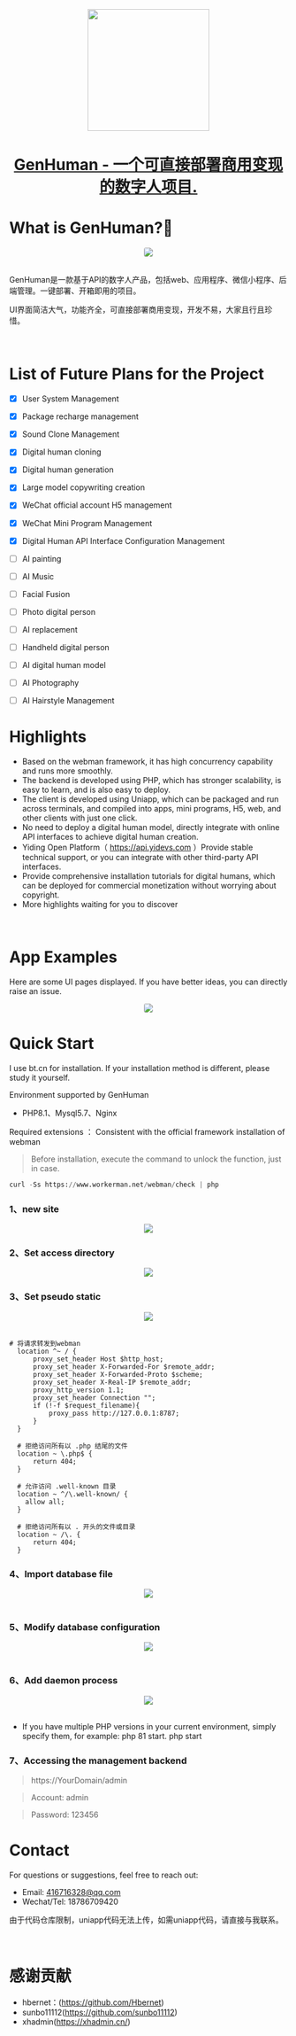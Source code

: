 <div align="center">
  <img src="README.assets/5968e08c4815404344fa34248e1b464.jpg" style="width: 220px; height: auto;"/>
</div>

<div align="center">
  <u><h1>GenHuman - 一个可直接部署商用变现的数字人项目.</h1></u>
</div>

# What is GenHuman?🚀

<div align="center">
  <img style="border-radius:3px;" src="README.assets/354a0c0e4e6980165c770ee2f8f4d4e.png" />
</div>

<br />

GenHuman是一款基于API的数字人产品，包括web、应用程序、微信小程序、后端管理。一键部署、开箱即用的项目。

UI界面简洁大气，功能齐全，可直接部署商用变现，开发不易，大家且行且珍惜。

<br />

# List of Future Plans for the Project

- [x] User System Management

- [x] Package recharge management

- [x] Sound Clone Management

- [x] Digital human cloning

- [x] Digital human generation

- [x] Large model copywriting creation

- [x] WeChat official account H5 management

- [x] WeChat Mini Program Management

- [x] Digital Human API Interface Configuration Management

- [ ] AI painting

- [ ] AI Music

- [ ] Facial Fusion

- [ ] Photo digital person

- [ ] AI replacement

- [ ] Handheld digital person

- [ ] AI digital human model

- [ ] AI Photography

- [ ] AI Hairstyle Management

# Highlights

- Based on the webman framework, it has high concurrency capability and runs more smoothly.  
- The backend is developed using PHP, which has stronger scalability, is easy to learn, and is also easy to deploy.  
- The client is developed using Uniapp, which can be packaged and run across terminals, and compiled into apps, mini programs, H5, web, and other clients with just one click.  
- No need to deploy a digital human model, directly integrate with online API interfaces to achieve digital human creation.  
- Yiding Open Platform（ https://api.yidevs.com ）Provide stable technical support, or you can integrate with other third-party API interfaces.  
- Provide comprehensive installation tutorials for digital humans, which can be deployed for commercial monetization without worrying about copyright.  
- More highlights waiting for you to discover

<br>

# App Examples

Here are some UI pages displayed. If you have better ideas, you can directly raise an issue.

<div align="center">
  <img style="border-radius:3px;" src="README.assets/354a0c0e4e6980165c770ee2f8f4d4e.png" />
</div>

# Quick Start

I use bt.cn for installation. If your installation method is different, please study it yourself.

Environment supported by GenHuman

- PHP8.1、Mysql5.7、Nginx

Required extensions ：   Consistent with the official framework installation of webman

> Before installation, execute the command to unlock the function, just in case. 

``` python
curl -Ss https://www.workerman.net/webman/check | php
```

### 1、new site
<div align="center">
  <img src="README.assets/1749619175088.jpg" />
</div>

### 2、Set access directory
<div align="center">
  <img src="README.assets/1749619250765.jpg" />
</div>

### 3、Set pseudo static
<div align="center">
  <img src="README.assets/1749619308089.jpg" />
</div>

<br />

```javascriopt
# 将请求转发到webman
  location ^~ / {
      proxy_set_header Host $http_host;
      proxy_set_header X-Forwarded-For $remote_addr;
      proxy_set_header X-Forwarded-Proto $scheme;
      proxy_set_header X-Real-IP $remote_addr;
      proxy_http_version 1.1;
      proxy_set_header Connection "";
      if (!-f $request_filename){
          proxy_pass http://127.0.0.1:8787;
      }
  }

  # 拒绝访问所有以 .php 结尾的文件
  location ~ \.php$ {
      return 404;
  }

  # 允许访问 .well-known 目录
  location ~ ^/\.well-known/ {
    allow all;
  }

  # 拒绝访问所有以 . 开头的文件或目录
  location ~ /\. {
      return 404;
  }

```

### 4、Import database file
<div align="center">
  <img src="README.assets/1749619495272.jpg" />
</div>

<br />

### 5、Modify database configuration

<div align="center">
  <img src="README.assets/1749619560345.jpg" />
</div>

<br />

### 6、Add daemon process

<div align="center">
  <img src="README.assets/1749619617168.jpg" />
</div>

<br />

- If you have multiple PHP versions in your current environment, simply specify them, for example: php 81 start. php start

### 7、Accessing the management backend
 
>https://YourDomain/admin

>Account: admin

>Password: 123456

# Contact

For questions or suggestions, feel free to reach out:

- Email: 416716328@qq.com
- Wechat/Tel: 18786709420

由于代码仓库限制，uniapp代码无法上传，如需uniapp代码，请直接与我联系。

<br />

# 感谢贡献

- hbernet：(https://github.com/Hbernet)
- sunbo11112(https://github.com/sunbo11112)
- xhadmin(https://xhadmin.cn/)